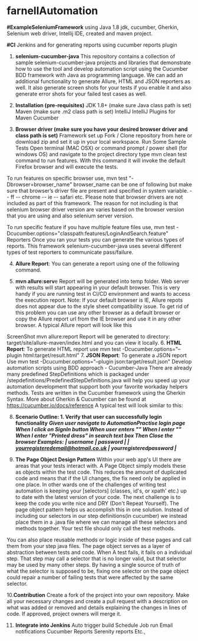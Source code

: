 # farnellAutomation

**#ExampleSeleniumFramework** using Java 1.8 jdk, cucumber, Gherkin, Selenium web driver, Intellij IDE, created and maven project.

**#CI**
Jenkins and for generating reports using cucumber reports plugin

1. **selenium-cucumber-java**
This repository contains a collection of sample selenium-cucumber-java projects and libraries that demonstrate how to use the tool and develop automation script using the Cucumber BDD framework with Java as programming language. We can add an additional functionality to generate Allure, HTML and JSON reporters as well. It also generate screen shots for your tests if you enable it and also generate error shots for your failed test cases as well.

2. **Installation (pre-requisites)**
JDK 1.8+ (make sure Java class path is set) Maven (make sure .m2 class path is set) IntelliJ IntelliJ Plugins for Maven Cucumber

3. **Browser driver (make sure you have your desired browser driver and class path is set)**
Framework set up Fork / Clone repository from here or download zip and set it up in your local workspace.
Run Some Sample Tests
Open terminal (MAC OSX) or command prompt / power shell (for windows OS) and navigate to the project directory type mvn clean test command to run features. With this command it will invoke the default Firefox browser and will execute the tests.

To run features on specific browser use, mvn test "-Dbrowser=browser_name" browser_name can be one of following but make sure that browser’s driver file are present and specified in system variable. -- ff -- chrome -- ie -- safari etc. Please note that browser drivers are not included as part of this framework. The reason for not including is that selenium browser driver version are varies based on the browser version that you are using and also selenium server version.

To run specific feature if you have multiple feature files use, mvn test -Dcucumber.options="classpath:features/LoginAndSearch.feature" Reporters Once you ran your tests you can generate the various types of reports. This framework selenium-cucumber-java uses several different types of test reporters to communicate pass/failure.

4. **Allure Report**:
You can generate a report using one of the following command.

5. **mvn allure:serv**e
Report will be generated into temp folder. Web server with results will start appearing in your default browser. This is very handy if you are running test in CI/CD environment and wants to access the execution report. Note: If your default browser is IE, Allure repots does not appear due to the style sheet compatibility issue. To get rid of this problem you can use any other browser as a default browser or copy the Allure report url from the IE browser and use it in any other browser. A typical Allure report will look like this

ScreenShot
mvn allure:report
Report will be generated tо directory: target/site/allure-maven/index.html and you can view it locally.
6. **HTML Report**:
To generate HTML report use mvn test -Dcucumber.options="–plugin html:target/result.html"
7. **JSON Report**:
To generate a JSON report Use mvn test -Dcucumber.options="–plugin json:target/result.json"
Develop automation scripts using BDD approach - Cucumber-Java
There are already many predefined StepDefinitions which is packaged under /stepdefinitions/PredefinedStepDefinitions.java will help you speed up your automation development that support both your favorite workaday helpers methods.
Tests are written in the Cucumber framework using the Gherkin Syntax. More about Gherkin & Cucumber can be found at https://cucumber.io/docs/reference A typical test will look similar to this:

8. **Scenario Outline: 1. Verify that user can successfully login functionality**
**_Given user navigate to AutomationPractise login page
When I click on SignIn button
When user enters "<username>"
When I enter "<password>"
When I enter "Printed dress" in search text box
Then Close the browser 
    Examples:
  | username | password |
  | yourregisteredemail@hotmail.co.uk | yourregisteredpassword |_**
    
9. **The Page Object Design Pattern**
Within your web app's UI there are areas that your tests interact with. A Page Object simply models these as objects within the test code. This reduces the amount of duplicated code and means that if the UI changes, the fix need only be applied in one place. In other wards one of the challenges of writing test automation is keeping your [selectors] (classes, id's, or xpath' etc.) up to date with the latest version of your code. The next challenge is to keep the code you write nice and DRY (Don't Repeat Yourself). The page object pattern helps us accomplish this in one solution. Instead of including our selectors in our step definitions(in cucumber) we instead place them in a .java file where we can manage all these selectors and methods together. Your test file should only call the test methods.

You can also place reusable methods or logic inside of these pages and call them from your step java files. The page object serves as a layer of abstraction between tests and code. When A test fails, it fails on a individual step. That step may call a selector that is no longer valid, but that selector may be used by many other steps. By having a single source of truth of what the selector is supposed to be, fixing one selector on the page object could repair a number of failing tests that were affected by the same selector.

10.**Contribution**
Create a fork of the project into your own repository. Make all your necessary changes and create a pull request with a description on what was added or removed and details explaining the changes in lines of code. If approved, project owners will merge it.

11. **Integrate into Jenkins**
Auto trigger build
Schedule Job run
Email notifications
Cucumber Reports 
Serenity reports
Etc.,

